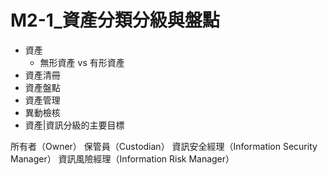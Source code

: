 # M2-1_資產分類分級與盤點
- 資產
  - 無形資產 vs 有形資產 
- 資產清冊
- 資產盤點
- 資產管理
- 異動檢核
- 資產|資訊分級的主要目標

所有者（Owner）
保管員（Custodian）
資訊安全經理（Information Security Manager）
資訊風險經理（Information Risk Manager）
